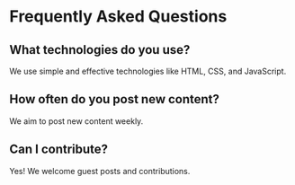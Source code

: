 # Frequently Asked Questions

## What technologies do you use?
We use simple and effective technologies like HTML, CSS, and JavaScript.

## How often do you post new content?
We aim to post new content weekly.

## Can I contribute?
Yes! We welcome guest posts and contributions. 